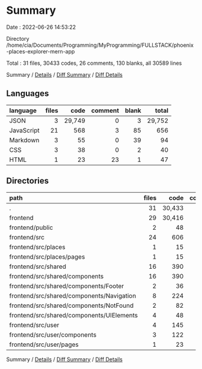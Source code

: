 # Summary

Date : 2022-06-26 14:53:22

Directory /home/cia/Documents/Programming/MyProgramming/FULLSTACK/phoenix-places-explorer-mern-app

Total : 31 files,  30433 codes, 26 comments, 130 blanks, all 30589 lines

Summary / [Details](details.md) / [Diff Summary](diff.md) / [Diff Details](diff-details.md)

## Languages
| language | files | code | comment | blank | total |
| :--- | ---: | ---: | ---: | ---: | ---: |
| JSON | 3 | 29,749 | 0 | 3 | 29,752 |
| JavaScript | 21 | 568 | 3 | 85 | 656 |
| Markdown | 3 | 55 | 0 | 39 | 94 |
| CSS | 3 | 38 | 0 | 2 | 40 |
| HTML | 1 | 23 | 23 | 1 | 47 |

## Directories
| path | files | code | comment | blank | total |
| :--- | ---: | ---: | ---: | ---: | ---: |
| . | 31 | 30,433 | 26 | 130 | 30,589 |
| frontend | 29 | 30,416 | 26 | 124 | 30,566 |
| frontend/public | 2 | 48 | 23 | 2 | 73 |
| frontend/src | 24 | 606 | 3 | 87 | 696 |
| frontend/src/places | 1 | 15 | 0 | 4 | 19 |
| frontend/src/places/pages | 1 | 15 | 0 | 4 | 19 |
| frontend/src/shared | 16 | 390 | 0 | 61 | 451 |
| frontend/src/shared/components | 16 | 390 | 0 | 61 | 451 |
| frontend/src/shared/components/Footer | 2 | 36 | 0 | 3 | 39 |
| frontend/src/shared/components/Navigation | 8 | 224 | 0 | 41 | 265 |
| frontend/src/shared/components/NotFound | 2 | 82 | 0 | 7 | 89 |
| frontend/src/shared/components/UIElements | 4 | 48 | 0 | 10 | 58 |
| frontend/src/user | 4 | 145 | 0 | 15 | 160 |
| frontend/src/user/components | 3 | 122 | 0 | 11 | 133 |
| frontend/src/user/pages | 1 | 23 | 0 | 4 | 27 |

Summary / [Details](details.md) / [Diff Summary](diff.md) / [Diff Details](diff-details.md)